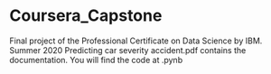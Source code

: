 # Coursera_Capstone
Final project of the Professional Certificate on Data Science by IBM. Summer 2020
Predicting car severity accident.pdf contains the documentation.
You will find the code at .pynb
